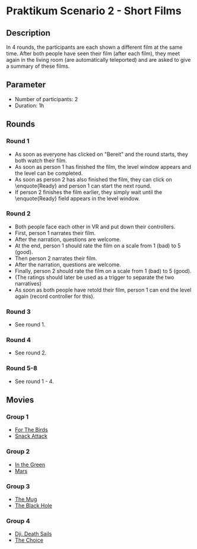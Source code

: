 # Praktikum Scenario 2 - Short Films

## Description
In 4 rounds, the participants are each shown a different film at the same time.
After both people have seen their film (after each film), 
they meet again in the living room (are automatically teleported) and are asked to give a summary of these films.


## Parameter
* Number of participants: 2
* Duration: 1h


## Rounds

### Round 1
- As soon as everyone has clicked on "Bereit" and the round starts, they both watch their film.
- As soon as person 1 has finished the film, the level window appears and the level can be completed.
- As soon as person 2 has also finished the film, they can click on \enquote{Ready} and person 1 can start the next round.
- If person 2 finishes the film earlier, they simply wait until the \enquote{Ready} field appears in the level window.

### Round 2
- Both people face each other in VR and put down their controllers.
- First, person 1 narrates their film.
- After the narration, questions are welcome.
- At the end, person 1 should rate the film on a scale from 1 (bad) to 5 (good).
- Then person 2 narrates their film.
- After the narration, questions are welcome.
- Finally, person 2 should rate the film on a scale from 1 (bad) to 5 (good).
- (The ratings should later be used as a trigger to separate the two narratives)
- As soon as both people have retold their film, person 1 can end the level again (record controller for this).

### Round 3
- See round 1.

### Round 4
- See round 2.

### Round 5-8
- See round 1 - 4.

## Movies
### Group 1
- [For The Birds](https://youtu.be/nYTrIcn4rjg)
- [Snack Attack](https://youtu.be/38y_1EWIE9I)
### Group 2
- [In the Green](https://youtu.be/nYTrIcn4rjg)
- [Mars](https://youtu.be/BmocltqxRak)
### Group 3
- [The Mug](https://youtu.be/1y3h0B2b-HA)
- [The Black Hole](https://youtu.be/P5_Msrdg3Hk)
### Group 4
- [Dji. Death Sails](https://www.youtube.com/OlOdyvZWtDQ)
- [The Choice](https://www.youtube.com/_HEnohs6yYw)

